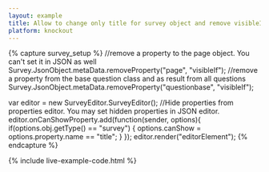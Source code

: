 ```yaml
---
layout: example
title: Allow to change only title for survey object and remove visibleIf property from page and question objects 
platform: knockout
---
```

{% capture survey_setup %}
//remove a property to the page object. You can't set it in JSON as well
Survey.JsonObject.metaData.removeProperty("page", "visibleIf");
//remove a property from the base question class and as result from all questions 
Survey.JsonObject.metaData.removeProperty("questionbase", "visibleIf");

var editor = new SurveyEditor.SurveyEditor();
//Hide properties from properties editor. You may set hidden properties in JSON editor. 
editor.onCanShowProperty.add(function(sender, options){
    if(options.obj.getType() == "survey") {
        options.canShow = options.property.name == "title";
    }
});
editor.render("editorElement");
{% endcapture %}

{% include live-example-code.html %}